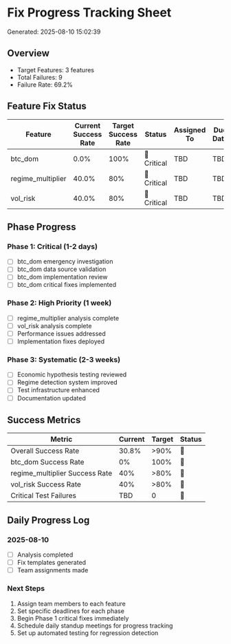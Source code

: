 # Fix Progress Tracking Sheet
Generated: 2025-08-10 15:02:39

## Overview
- Target Features: 3 features
- Total Failures: 9
- Failure Rate: 69.2%

## Feature Fix Status

| Feature | Current Success Rate | Target Success Rate | Status | Assigned To | Due Date | Notes |
|---------|---------------------|---------------------|--------|-------------|----------|-------|
| btc_dom | 0.0% | 100% | 🔴 Critical | TBD | TBD | 3 failures |
| regime_multiplier | 40.0% | 80% | 🔴 Critical | TBD | TBD | 3 failures |
| vol_risk | 40.0% | 80% | 🔴 Critical | TBD | TBD | 3 failures |

## Phase Progress

### Phase 1: Critical (1-2 days)
- [ ] btc_dom emergency investigation
- [ ] btc_dom data source validation
- [ ] btc_dom implementation review
- [ ] btc_dom critical fixes implemented

### Phase 2: High Priority (1 week)
- [ ] regime_multiplier analysis complete
- [ ] vol_risk analysis complete
- [ ] Performance issues addressed
- [ ] Implementation fixes deployed

### Phase 3: Systematic (2-3 weeks)
- [ ] Economic hypothesis testing reviewed
- [ ] Regime detection system improved
- [ ] Test infrastructure enhanced
- [ ] Documentation updated

## Success Metrics

| Metric | Current | Target | Status |
|--------|---------|--------|--------|
| Overall Success Rate | 30.8% | >90% | 🔴 |
| btc_dom Success Rate | 0% | 100% | 🔴 |
| regime_multiplier Success Rate | 40% | >80% | 🔴 |
| vol_risk Success Rate | 40% | >80% | 🔴 |
| Critical Test Failures | TBD | 0 | 🔴 |

## Daily Progress Log

### 2025-08-10
- [ ] Analysis completed
- [ ] Fix templates generated
- [ ] Team assignments made

### Next Steps
1. Assign team members to each feature
2. Set specific deadlines for each phase
3. Begin Phase 1 critical fixes immediately
4. Schedule daily standup meetings for progress tracking
5. Set up automated testing for regression detection